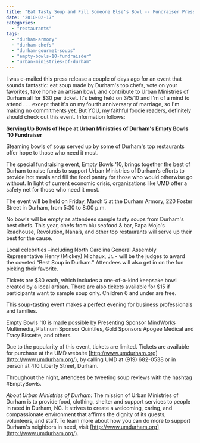 ```yaml
---
title: "Eat Tasty Soup and Fill Someone Else's Bowl -- Fundraiser Press Release"
date: "2010-02-17"
categories: 
  - "restaurants"
tags: 
  - "durham-armory"
  - "durham-chefs"
  - "durham-gourmet-soups"
  - "empty-bowls-10-fundraisder"
  - "urban-ministries-of-durham"
---
```


I was e-mailed this press release a couple of days ago for an event that sounds fantastic: eat soup made by Durham's top chefs, vote on your favorites, take home an artisan bowl, and contribute to Urban Ministries of Durham all for $30 per ticket. It's being held on 3/5/10 and I'm of a mind to attend . . . except that it's on my fourth anniversary of marriage, so I'm making no commitments yet. But YOU, my faithful foodie readers, definitely should check out this event. Information follows:

**Serving Up Bowls of Hope at Urban Ministries of Durham's Empty Bowls ’10 Fundraiser**

Steaming bowls of soup served up by some of Durham's top restaurants offer hope to those who need it most.

The special fundraising event, Empty Bowls ‘10, brings together the best of Durham to raise funds to support Urban Ministries of Durham’s efforts to provide hot meals and fill the food pantry for those who would otherwise go without. In light of current economic crisis, organizations like UMD offer a safety net for those who need it most.

The event will be held on Friday, March 5 at the Durham Armory, 220 Foster Street in Durham, from 5:30 to 8:00 p.m.

No bowls will be empty as attendees sample tasty soups from Durham's best chefs. This year, chefs from blu seafood & bar, Papa Mojo's Roadhouse, Revolution, Nana’s, and other top restaurants will serve up their best for the cause.

Local celebrities –including North Carolina General Assembly Representative Henry (Mickey) Michaux, Jr. - will be the judges to award the coveted “Best Soup in Durham." Attendees will also get in on the fun picking their favorite.

Tickets are $30 each, which includes a one-of-a-kind keepsake bowl created by a local artisan. There are also tickets available for $15 if participants want to sample soup only. Children 6 and under are free.

This soup-tasting event makes a perfect evening for business professionals and families.

Empty Bowls ‘10 is made possible by Presenting Sponsor MindWorks Multimedia, Platinum Sponsor Quintiles, Gold Sponsors Apogee Medical and Tracy Bissette, and others.

Due to the popularity of this event, tickets are limited. Tickets are available for purchase at the UMD website [http://www.umdurham.org](http://www.umdurham.org/), by calling UMD at (919) 682-0538 or in person at 410 Liberty Street, Durham.

Throughout the night, attendees be tweeting soup reviews with the hashtag #EmptyBowls.

_About Urban Ministries of Durham:_ The mission of Urban Ministries of Durham is to provide food, clothing, shelter and support services to people in need in Durham, NC. It strives to create a welcoming, caring, and compassionate environment that affirms the dignity of its guests, volunteers, and staff. To learn more about how you can do more to support Durham's neighbors in need, visit [http://www.umdurham.org](http://www.umdurham.org/).
